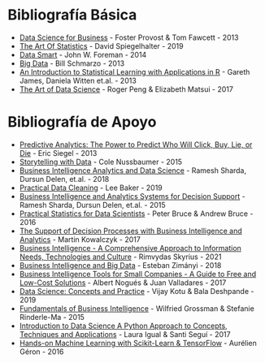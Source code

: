 # Bibliografía Básica
* [Data Science for Business](https://drive.google.com/file/d/1os4aakIUjWGESqtZnwJK2EV0ML1UFAEw/view?usp=sharing) - Foster Provost & Tom Fawcett - 2013 
* [The Art Of Statistics](https://drive.google.com/file/d/1pbc-jp8ewmLg5yRzteFzN_S38xPl03NR/view?usp=sharing) - David Spiegelhalter - 2019
* [Data Smart](https://drive.google.com/file/d/1oi1GgtJ9uz2kybp1LzI5M4uojEUKYaJn/view?usp=sharing) - John W. Foreman - 2014
* [Big Data](https://drive.google.com/file/d/1oj9OWZc5yWLAb8blApd87_Jo9hgyty7B/view?usp=sharing) - Bill Schmarzo - 2013
* [An Introduction to Statistical Learning with Applications in R](https://drive.google.com/file/d/1oj9OWZc5yWLAb8blApd87_Jo9hgyty7B/view?usp=sharing) - Gareth James, Daniela Witten et.al. - 2013
* [The Art of Data Science](https://bookdown.org/rdpeng/artofdatascience/) - Roger Peng & Elizabeth Matsui - 2017

# Bibliografía de Apoyo
* [Predictive Analytics: The Power to Predict Who Will Click, Buy, Lie, or Die](https://drive.google.com/file/d/1ptsUd9ELmuvjSuM0UvqkOMy9GBfuYCs7/view?usp=sharing) - Eric Siegel - 2013
* [Storytelling with Data](https://drive.google.com/file/d/1q4IsjMS_kNH3I2rgh5RUGtolyPSxqNpD/view?usp=sharing) - Cole Nussbaumer - 2015 
* [Business Intelligence Analytics and Data Science](https://drive.google.com/file/d/1q_GnQKYP8Ituv-uorfrl-xpx9EuT0-lG/view?usp=sharing) - Ramesh Sharda, Dursun Delen, et.al. - 2018
* [Practical Data Cleaning](https://drive.google.com/file/d/1qW3aTbMyshP57vgBtLrBp21uRiUYJXKn/view?usp=sharing) - Lee Baker - 2019
* [Business Intelligence and Analytics Systems for Decision Support](https://drive.google.com/file/d/1qPAWoc4bED7_mL-1aFzpU6_KRyauSof7/view?usp=sharing) - Ramesh Sharda, Dursun Delen, et.al. - 2015
* [Practical Statistics for Data Scientists](https://drive.google.com/file/d/1qZj4Bwv9jmTkDSdeSr1X9uEqa436E9TF/view?usp=sharing) - Peter Bruce & Andrew Bruce - 2016
* [The Support of Decision Processes with Business Intelligence and Analytics](https://drive.google.com/file/d/1pZoh0rZdWCIkyBhHZ7CRoUJScSk5gT56/view?usp=sharing) - Martin Kowalczyk - 2017
* [Business Intelligence - A Comprehensive Approach to Information Needs, Technologies and Culture](https://drive.google.com/file/d/1pQo_p9E0ab16NIYp-QNnihmXfFjjW8yS/view?usp=sharing) - Rimvydas Skyrius - 2021
* [Business Intelligence and Big Data](https://drive.google.com/file/d/1pI5HOEkMzaycdPYv_wSK4Lgso_JPlIAT/view?usp=sharing) - Esteban Zimányi - 2018
* [Business Intelligence Tools for Small Companies - A Guide to Free and Low-Cost Solutions](https://drive.google.com/file/d/1pRdh-tvKjSdBQlRb1r2ZcTWK0BSmtbiM/view?usp=sharing) - Albert Nogués & Juan Valladares - 2017
* [Data Science: Concepts and Practice](https://drive.google.com/file/d/1psrsZQ3vrVm800A6nxV4jIlgfvfNTRTR/view?usp=sharing) - Vijay Kotu & Bala Deshpande - 2019
* [Fundamentals of Business Intelligence](https://drive.google.com/file/d/1pOm6B9c7_YpxZe6TKEA2P6BAEK1xtH6a/view?usp=sharing) - Wilfried Grossman & Stefanie Rinderle-Ma - 2015
* [Introduction to Data Science A Python Approach to Concepts, Techniques and Applications](https://drive.google.com/file/d/1p79DmHX1iwo3uWKhqqoCI1alPj0Ft5-D/view?usp=sharing) - Laura Igual & Santi Seguí - 2017
* [Hands-on Machine Learning with Scikit-Learn & TensorFlow](https://drive.google.com/file/d/1qXQKqSCeL9dI-7ji-TBWCZbzUyga_7E4/view?usp=sharing) - Aurélien Géron - 2016
